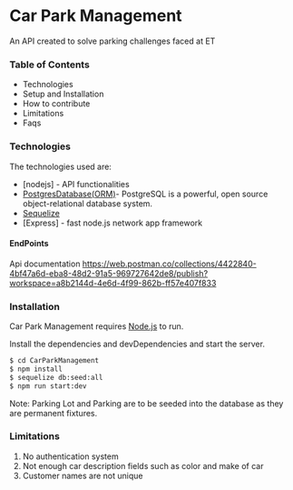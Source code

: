 # Car Park Management


An API created to solve parking challenges faced at ET


### Table of Contents
  - Technologies
  - Setup and Installation
  - How to contribute
  - Limitations
  - Faqs
  

### Technologies 
The technologies used are:

* [nodejs] - API functionalities
* [PostgresDatabase(ORM)](https://www.postgresql.org/)- PostgreSQL is a powerful, open source object-relational database system. 
* [Sequelize](http://docs.sequelizejs.com/) 
* [Express] - fast node.js network app framework

 
#### EndPoints
Api documentation
https://web.postman.co/collections/4422840-4bf47a6d-eba8-48d2-91a5-969727642de8/publish?workspace=a8b2144d-4e6d-4f99-862b-ff57e407f833

### Installation

Car Park Management requires [Node.js](https://nodejs.org/) to run.

Install the dependencies and devDependencies and start the server.

```sh
$ cd CarParkManagement
$ npm install 
$ sequelize db:seed:all
$ npm run start:dev
```
Note: Parking Lot and Parking are to be seeded into the database as they are permanent fixtures. 

### Limitations
1. No authentication system
2. Not enough car description fields such as color and make of car
3. Customer names are not unique





